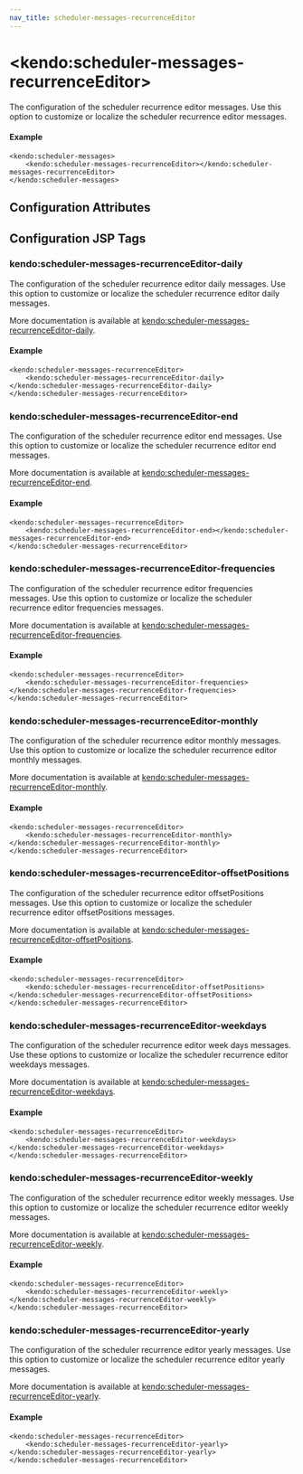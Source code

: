 ```yaml
---
nav_title: scheduler-messages-recurrenceEditor
---
```


# \<kendo:scheduler-messages-recurrenceEditor\>

The configuration of the scheduler recurrence editor messages. Use this option to customize or localize the scheduler recurrence editor messages.

#### Example
    <kendo:scheduler-messages>
        <kendo:scheduler-messages-recurrenceEditor></kendo:scheduler-messages-recurrenceEditor>
    </kendo:scheduler-messages>

## Configuration Attributes


##  Configuration JSP Tags

### kendo:scheduler-messages-recurrenceEditor-daily

The configuration of the scheduler recurrence editor daily messages. Use this option to customize or localize the scheduler recurrence editor daily messages.

More documentation is available at [kendo:scheduler-messages-recurrenceEditor-daily](/kendo-ui/api/wrappers/jsp/scheduler/messages-recurrenceeditor-daily).

#### Example

    <kendo:scheduler-messages-recurrenceEditor>
        <kendo:scheduler-messages-recurrenceEditor-daily></kendo:scheduler-messages-recurrenceEditor-daily>
    </kendo:scheduler-messages-recurrenceEditor>

### kendo:scheduler-messages-recurrenceEditor-end

The configuration of the scheduler recurrence editor end messages. Use this option to customize or localize the scheduler recurrence editor end messages.

More documentation is available at [kendo:scheduler-messages-recurrenceEditor-end](/kendo-ui/api/wrappers/jsp/scheduler/messages-recurrenceeditor-end).

#### Example

    <kendo:scheduler-messages-recurrenceEditor>
        <kendo:scheduler-messages-recurrenceEditor-end></kendo:scheduler-messages-recurrenceEditor-end>
    </kendo:scheduler-messages-recurrenceEditor>

### kendo:scheduler-messages-recurrenceEditor-frequencies

The configuration of the scheduler recurrence editor frequencies messages. Use this option to customize or localize the scheduler recurrence editor frequencies messages.

More documentation is available at [kendo:scheduler-messages-recurrenceEditor-frequencies](/kendo-ui/api/wrappers/jsp/scheduler/messages-recurrenceeditor-frequencies).

#### Example

    <kendo:scheduler-messages-recurrenceEditor>
        <kendo:scheduler-messages-recurrenceEditor-frequencies></kendo:scheduler-messages-recurrenceEditor-frequencies>
    </kendo:scheduler-messages-recurrenceEditor>

### kendo:scheduler-messages-recurrenceEditor-monthly

The configuration of the scheduler recurrence editor monthly messages. Use this option to customize or localize the scheduler recurrence editor monthly messages.

More documentation is available at [kendo:scheduler-messages-recurrenceEditor-monthly](/kendo-ui/api/wrappers/jsp/scheduler/messages-recurrenceeditor-monthly).

#### Example

    <kendo:scheduler-messages-recurrenceEditor>
        <kendo:scheduler-messages-recurrenceEditor-monthly></kendo:scheduler-messages-recurrenceEditor-monthly>
    </kendo:scheduler-messages-recurrenceEditor>

### kendo:scheduler-messages-recurrenceEditor-offsetPositions

The configuration of the scheduler recurrence editor offsetPositions messages. Use this option to customize or localize the scheduler recurrence editor offsetPositions messages.

More documentation is available at [kendo:scheduler-messages-recurrenceEditor-offsetPositions](/kendo-ui/api/wrappers/jsp/scheduler/messages-recurrenceeditor-offsetpositions).

#### Example

    <kendo:scheduler-messages-recurrenceEditor>
        <kendo:scheduler-messages-recurrenceEditor-offsetPositions></kendo:scheduler-messages-recurrenceEditor-offsetPositions>
    </kendo:scheduler-messages-recurrenceEditor>

### kendo:scheduler-messages-recurrenceEditor-weekdays

The configuration of the scheduler recurrence editor week days messages. Use these options to customize or localize the scheduler recurrence editor weekdays messages.

More documentation is available at [kendo:scheduler-messages-recurrenceEditor-weekdays](/kendo-ui/api/wrappers/jsp/scheduler/messages-recurrenceeditor-weekdays).

#### Example

    <kendo:scheduler-messages-recurrenceEditor>
        <kendo:scheduler-messages-recurrenceEditor-weekdays></kendo:scheduler-messages-recurrenceEditor-weekdays>
    </kendo:scheduler-messages-recurrenceEditor>

### kendo:scheduler-messages-recurrenceEditor-weekly

The configuration of the scheduler recurrence editor weekly messages. Use this option to customize or localize the scheduler recurrence editor weekly messages.

More documentation is available at [kendo:scheduler-messages-recurrenceEditor-weekly](/kendo-ui/api/wrappers/jsp/scheduler/messages-recurrenceeditor-weekly).

#### Example

    <kendo:scheduler-messages-recurrenceEditor>
        <kendo:scheduler-messages-recurrenceEditor-weekly></kendo:scheduler-messages-recurrenceEditor-weekly>
    </kendo:scheduler-messages-recurrenceEditor>

### kendo:scheduler-messages-recurrenceEditor-yearly

The configuration of the scheduler recurrence editor yearly messages. Use this option to customize or localize the scheduler recurrence editor yearly messages.

More documentation is available at [kendo:scheduler-messages-recurrenceEditor-yearly](/kendo-ui/api/wrappers/jsp/scheduler/messages-recurrenceeditor-yearly).

#### Example

    <kendo:scheduler-messages-recurrenceEditor>
        <kendo:scheduler-messages-recurrenceEditor-yearly></kendo:scheduler-messages-recurrenceEditor-yearly>
    </kendo:scheduler-messages-recurrenceEditor>

